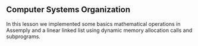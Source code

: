 <h2> Computer Systems Organization </h2>

In this lesson we implemented some basics mathematical operations in Assemply and a linear linked list using dynamic memory allocation calls and subprograms. 
